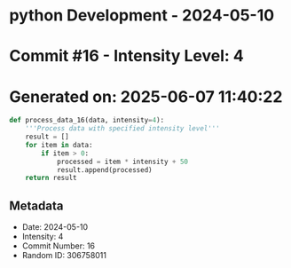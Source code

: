 ﻿# python Development - 2024-05-10
# Commit #16 - Intensity Level: 4
# Generated on: 2025-06-07 11:40:22
```python
def process_data_16(data, intensity=4):
    '''Process data with specified intensity level'''
    result = []
    for item in data:
        if item > 0:
            processed = item * intensity + 50
            result.append(processed)
    return result
```
## Metadata
- Date: 2024-05-10
- Intensity: 4
- Commit Number: 16
- Random ID: 306758011
